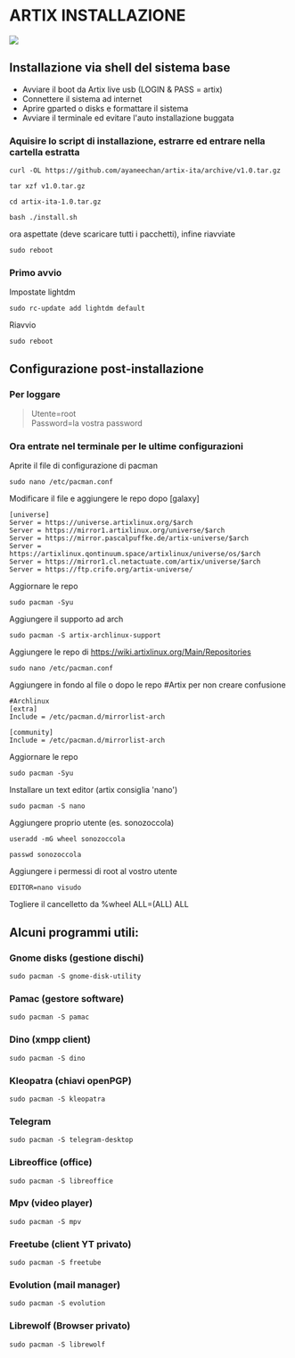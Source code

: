 # ARTIX INSTALLAZIONE
[![](https://img.shields.io/badge/Artix-Linux%20OS-blue?style=for-the-badge&logo=Artix+Linux)](https://artixlinux.org/)

## Installazione via shell del sistema base
- Avviare il boot da Artix live usb (LOGIN & PASS = artix)
- Connettere il sistema ad internet
- Aprire gparted o disks e formattare il sistema
- Avviare il terminale ed evitare l'auto installazione buggata

### Aquisire lo script di installazione, estrarre ed entrare nella cartella estratta
```
curl -OL https://github.com/ayaneechan/artix-ita/archive/v1.0.tar.gz
```
```
tar xzf v1.0.tar.gz
```
```
cd artix-ita-1.0.tar.gz
```
```
bash ./install.sh
```
ora aspettate (deve scaricare tutti i pacchetti), infine riavviate
```
sudo reboot
```
### Primo avvio
Impostate lightdm
```
sudo rc-update add lightdm default
```
Riavvio
```
sudo reboot
```
## Configurazione post-installazione
### Per loggare 
>Utente=root <br />
>Password=la vostra password
### Ora entrate nel terminale per le ultime configurazioni
Aprite il file di configurazione di pacman
```
sudo nano /etc/pacman.conf
```
Modificare il file e aggiungere le repo dopo [galaxy]
```
[universe]
Server = https://universe.artixlinux.org/$arch
Server = https://mirror1.artixlinux.org/universe/$arch
Server = https://mirror.pascalpuffke.de/artix-universe/$arch
Server = https://artixlinux.qontinuum.space/artixlinux/universe/os/$arch
Server = https://mirror1.cl.netactuate.com/artix/universe/$arch
Server = https://ftp.crifo.org/artix-universe/
```
Aggiornare le repo
```
sudo pacman -Syu 
```
Aggiungere il supporto ad arch
```
sudo pacman -S artix-archlinux-support
```
Aggiungere le repo di https://wiki.artixlinux.org/Main/Repositories
```
sudo nano /etc/pacman.conf
```
Aggiungere in fondo al file o dopo le repo #Artix per non creare confusione
```
#Archlinux
[extra]
Include = /etc/pacman.d/mirrorlist-arch

[community]
Include = /etc/pacman.d/mirrorlist-arch
```
Aggiornare le repo
```
sudo pacman -Syu 
```
Installare un text editor (artix consiglia 'nano')
```
sudo pacman -S nano
```
Aggiungere proprio utente (es. sonozoccola)
```
useradd -mG wheel sonozoccola
```
```
passwd sonozoccola
```
Aggiungere i permessi di root al vostro utente
```
EDITOR=nano visudo
```
Togliere il cancelletto da %wheel ALL=(ALL) ALL
## Alcuni programmi utili:
### Gnome disks (gestione dischi)
```
sudo pacman -S gnome-disk-utility
```
### Pamac (gestore software)
```
sudo pacman -S pamac
```
### Dino (xmpp client)
```
sudo pacman -S dino
```
### Kleopatra (chiavi openPGP)
```
sudo pacman -S kleopatra
```
### Telegram
```
sudo pacman -S telegram-desktop
```
### Libreoffice (office)
```
sudo pacman -S libreoffice
```
### Mpv (video player)
```
sudo pacman -S mpv
```
### Freetube (client YT privato)
```
sudo pacman -S freetube
```
### Evolution (mail manager)
```
sudo pacman -S evolution
```
### Librewolf (Browser privato)
```
sudo pacman -S librewolf
```
